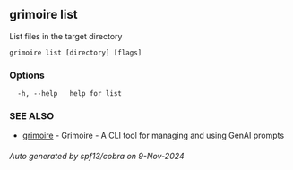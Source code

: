 ## grimoire list

List files in the target directory

```
grimoire list [directory] [flags]
```

### Options

```
  -h, --help   help for list
```

### SEE ALSO

* [grimoire](grimoire.md)	 - Grimoire - A CLI tool for managing and using GenAI prompts

###### Auto generated by spf13/cobra on 9-Nov-2024
